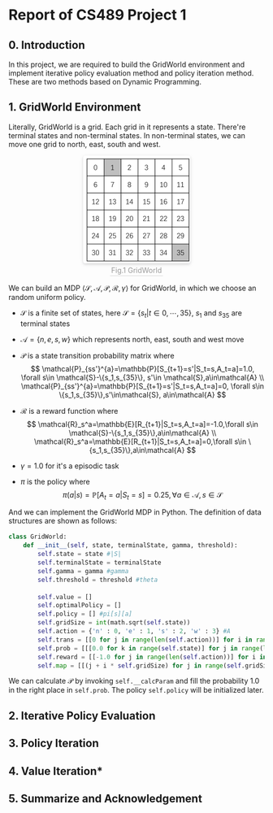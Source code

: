 # Report of CS489 Project 1

## 0. Introduction

In this project, we are required to build the GridWorld environment and implement iterative policy evaluation method and policy iteration method. These are two methods based on Dynamic Programming.

## 1. GridWorld Environment

Literally, GridWorld is a grid. Each grid in it represents a state. There're terminal states and non-terminal states. In non-terminal states, we can move one grid to north, east, south and west.

<center>
    <img style="border-radius: 0.3125em;
    box-shadow: 0 2px 4px 0 rgba(34,36,38,.12),0 2px 10px 0 rgba(34,36,38,.08);" 
    src="pic/image-20200331225851348.png">
    <br>
    <div style="color:orange; border-bottom: 1px solid #d9d9d9;
    display: inline-block;
    color: #999;
    padding: 2px;">Fig.1 GridWorld</div>
</center>

 We can build an MDP $\langle \mathcal{S}, \mathcal{A}, \mathcal{P}, \mathcal{R}, \gamma \rangle$ for GridWorld, in which we choose an random uniform policy.

- $\mathcal{S}$ is a finite set of states, here $\mathcal{S} = \{s_t|t\in 0,\cdots,35\}$, $s_1$ and $s_{35}$ are terminal states

- $\mathcal{A} = \{n,e,s,w\}$ which represents north, east, south and west move

- $\mathcal{P}$ is a state transition probability matrix where 
    $$
    \mathcal{P}_{ss'}^{a}=\mathbb{P}[S_{t+1}=s'|S_t=s,A_t=a]=1.0, \forall s\in \mathcal{S}-\{s_1,s_{35}\}, s'\in \mathcal{S},a\in\mathcal{A} \\
    \mathcal{P}_{ss'}^{a}=\mathbb{P}[S_{t+1}=s'|S_t=s,A_t=a]=0, \forall s\in \{s_1,s_{35}\},s'\in\mathcal{S}, a\in\mathcal{A}
    $$

- $\mathcal{R}$ is a reward function where
    $$
    \mathcal{R}_s^a=\mathbb{E}[R_{t+1}|S_t=s,A_t=a]=-1.0,\forall s\in \mathcal{S}-\{s_1,s_{35}\},a\in\mathcal{A} \\
    \mathcal{R}_s^a=\mathbb{E}[R_{t+1}|S_t=s,A_t=a]=0,\forall s\in \{s_1,s_{35}\},a\in\mathcal{A}
    $$

- $\gamma=1.0$ for it's a episodic task

- $\pi$ is the policy where
    $$
    \pi(a|s)=\mathbb{P}[A_t=a|S_t=s]=0.25, \forall a\in \mathcal{A}, s\in\mathcal{S}
    $$

And we can implement the GridWorld MDP in Python. The definition of data structures are shown as follows:

```python
class GridWorld:
    def __init__(self, state, terminalState, gamma, threshold):
        self.state = state #|S|
        self.terminalState = terminalState
        self.gamma = gamma #gamma
        self.threshold = threshold #theta

        self.value = []
        self.optimalPolicy = []
        self.policy = [] #pi[s][a]
        self.gridSize = int(math.sqrt(self.state))
        self.action = {'n' : 0, 'e' : 1, 's' : 2, 'w' : 3} #A
        self.trans = [[0 for j in range(len(self.action))] for i in range(self.state)] #s' = trans[s][a] 
        self.prob = [[[0.0 for k in range(self.state)] for j in range(len(self.action))] for i in range(self.state)] #P[s][a][s']
        self.reward = [[-1.0 for j in range(len(self.action))] for i in range(self.state)] #E[R[s][a]]
        self.map = [[(j + i * self.gridSize) for j in range(self.gridSize)] for i in range(self.gridSize)] #for calculating trans[s][a] and filling in P[s][a][s']
```

We can calculate $\mathcal{P}$ by invoking `self.__calcParam` and fill the probability 1.0 in the right place in `self.prob`. The policy `self.policy` will be initialized later.

## 2. Iterative Policy Evaluation

## 3. Policy Iteration

## 4. Value Iteration*

## 5. Summarize and Acknowledgement